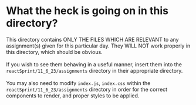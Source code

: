 # What the heck is going on in this directory?

This directory contains ONLY THE FILES WHICH ARE RELEVANT
to any assignment(s) given for this particular day.
They WILL NOT work properly in this directory, which should be obvious.
<br>
<br>
If you wish to see them behaving in a useful manner,
insert them into the `reactSprint/11_6_23/assignments` directory
in their appropriate directory.
<br>
<br>
You may also need to modify `index.js`, `index.css` within the `reactSprint/11_6_23/assignments` directory
in order for the correct components to render, and proper styles to be applied.